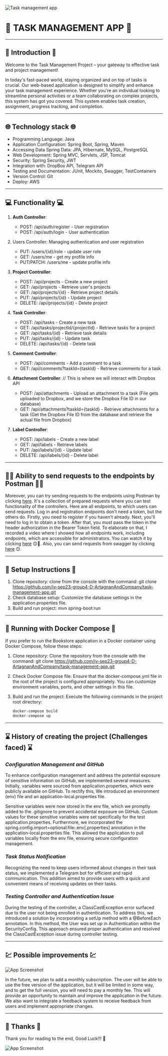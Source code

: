 ![Task management app](https://miro.medium.com/v2/resize:fit:720/format:webp/1*8G1vA7egoxrL4Bb7RAgnPQ.jpeg)
# 📅 TASK MANAGEMENT APP 📅
___
## 👋 Introduction 👋
Welcome to the Task Management Project – your gateway to effective task and project management!

In today's fast-paced world, staying organized and on top of tasks is crucial.
Our web-based application is designed to simplify and enhance your task management experience.
Whether you're an individual looking to streamline personal activities or a team collaborating on complex projects, this system has got you covered.
This system enables task creation, assignment, progress tracking, and completion.
___
## 🌐 Technology stack 🌐
* Programming Language: Java
* Application Configuration: Spring Boot, Spring, Maven
* Accessing Data Spring Data: JPA, Hibernate, MySQL, PostgreSQL
* Web Development: Spring MVC, Servlets, JSP, Tomcat
* Security: Spring Security, JWT
* Integration with: DropBox API, Telegram API
* Testing and Documentation: JUnit, Mockito, Swagger, TestContainers
* Version Control: Git
* Deploy: AWS
___
## 💻 Functionality 💻
1. **Auth Controller**:
    - POST: /api/auth/register - User registration
    - POST: /api/auth/login - User authentication

2. Users Controller: Managing authentication and user registration
    - PUT: /users/{id}/role - update user role
    - GET: /users/me - get my profile info
    - PUT/PATCH: /users/me - update profile info

3. **Project Controller**:
    - POST: /api/projects - Create a new project
    - GET: /api/projects - Retrieve user's projects
    - GET: /api/projects/{id} - Retrieve project details
    - PUT: /api/projects/{id} - Update project
    - DELETE: /api/projects/{id} - Delete project

4. **Task Controller**:
    - POST: /api/tasks - Create a new task
    - GET: /api/tasks/projectId/{projectId} - Retrieve tasks for a project
    - GET: /api/tasks/{id} - Retrieve task details
    - PUT: /api/tasks/{id} - Update task
    - DELETE: /api/tasks/{id} - Delete task

5. **Comment Controller**:
    - POST: /api/comments - Add a comment to a task
    - GET: /api/comments?taskId={taskId} - Retrieve comments for a task

6. **Attachment Controller**:  // This is where we will interact with Dropbox API
    - POST: /api/attachments - Upload an attachment to a task (File gets uploaded to Dropbox, and we store the Dropbox File ID in our database)
    - GET: /api/attachments?taskId={taskId} - Retrieve attachments for a task (Get the Dropbox File ID from the database and retrieve the actual file from Dropbox)

7. **Label Controller**:
    - POST: /api/labels - Create a new label
    - GET: /api/labels - Retrieve labels
    - PUT: /api/labels/{id} - Update label
    - DELETE: /api/labels/{id} - Delete label
___
## 👨‍🚀 Ability to send requests to the endpoints by Postman 👨‍🚀
Moreover, you can try sending requests to the endpoints using Postman by clicking [here](https://www.postman.com/lunar-module-cosmologist-43034160/workspace/my-projects/collection/31108999-59b72060-37e1-4d64-a2b3-82b649343457?action=share&creator=31108999).
It's a collection of prepared requests where you can test functionality of the controllers.
Here are all endpoints, to which users can send requests. Log in and registration endpoints don't need a token, but the others do.
Firstly, you need to register if you haven't already. Next, you'll need to log in to obtain a token.
After that, you must pass the token in the header authorization in the Bearer Token field.
To elaborate on that, I recorded a video where I showed how all endpoints work, including endpoints, which are accessible for administrators.
You can watch it by clicking [here](https://www.loom.com/share/53573f09fe684103896f3e9107d278fe) 😊🎥.
Also, you can send requests from swagger by clicking [here](http://ec2-54-236-111-138.compute-1.amazonaws.com/swagger-ui/index.html#/) 😊.
___
## 🧰 Setup Instructions 🧰
1. Clone repository: clone from the console with the command: git clone https://github.com/jv-sep23-group4-D-ArtagnanAndCompany/task-management-app.git
2. Check database setup: Customize the database settings in the application.properties file.
3. Build and run project: mvn spring-boot:run
___
## 🐳 Running with Docker Compose 🐳
If you prefer to run the Bookstore application in a Docker container using Docker Compose, follow these steps:

1. Clone repository: Clone the repository from the console with the command: git clone https://github.com/jv-sep23-group4-D-ArtagnanAndCompany/task-management-app.git

2. Check Docker Compose file: Ensure that the docker-compose.yml file in the root of the project is configured appropriately. You can customize environment variables, ports, and other settings in this file.

3. Build and run the project: Execute the following commands in the project root directory:
   ```bash
   docker-compose build
   docker-compose up
___
## ⌛ History of creating the project (Challenges faced) ⌛
### _Configuration Management and GitHub_
To enhance configuration management and address the potential exposure of sensitive information on GitHub, we implemented several measures. 
Initially, variables were sourced from application.properties, which were publicly available on GitHub. 
To rectify this, We introduced an environment (env) file and an application-local.properties file.

Sensitive variables were now stored in the env file, which we promptly added to the .gitignore to prevent accidental exposure on GitHub. 
Custom values for these sensitive variables were set specifically for the test application.properties. 
Furthermore, we incorporated the spring.config.import=optional:file:.env[.properties] annotation in the application-local.properties file. 
This allowed the application to pull variables locally from the env file, ensuring secure configuration management.
### _Task Status Notification_
Recognizing the need to keep users informed about changes in their task status, we implemented a Telegram bot for efficient and rapid communication. 
This addition aimed to provide users with a quick and convenient means of receiving updates on their tasks.
### _Testing Controller and Authentication Issue_
During the testing of the controller, a ClassCastException error surfaced due to the user not being enrolled in authentication. 
To address this, we introduced a solution by incorporating a setUp method with a @BeforeEach annotation. 
In this method, the User was set up in Authentication within the SecurityConfig. 
This approach ensured proper authentication and resolved the ClassCastException issue during controller testing.
___
## 💹 Possible improvements 💹
![App Screenshot](https://media3.giphy.com/media/KEeyysnlLdJ4afgEhk/giphy.gif)



In the future, we plan to add a monthly subscription.
The user will be able to use the free version of the application, but it will be limited in some way,
and to get the full version, you will need to pay a monthly fee.
This will provide an opportunity to maintain and improve the application in the future.
We also want to integrate a feedback system to receive feedback from users and implement appropriate changes.
___
## 💟 Thanks 💟
Thank you for reading to the end, Good Luck!!! 🌈


![App Screenshot](https://gifsec.com/wp-content/uploads/2022/10/good-luck-gif-1.gif)
